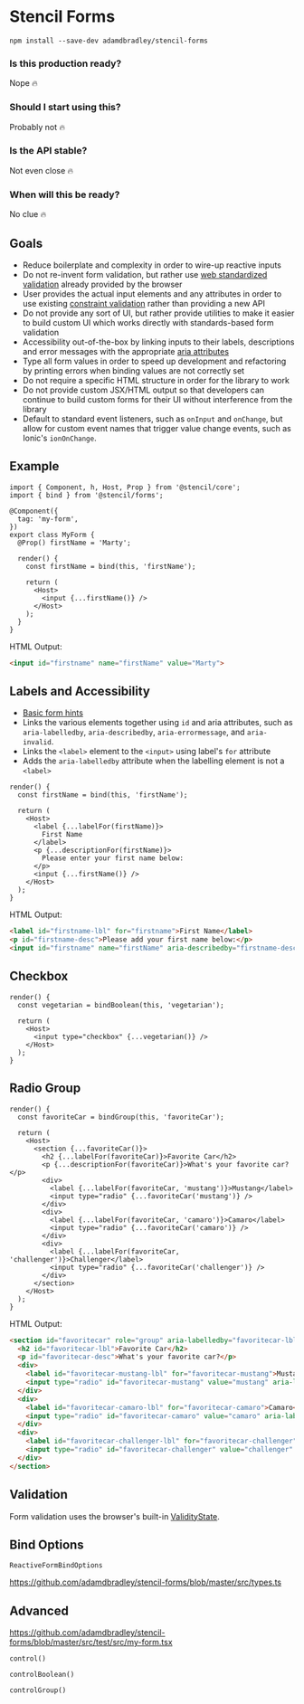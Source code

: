 # Stencil Forms

    npm install --save-dev adamdbradley/stencil-forms

### Is this production ready?

Nope 🔥

### Should I start using this?

Probably not 🔥

### Is the API stable?

Not even close 🔥

### When will this be ready?

No clue 🔥

## Goals

- Reduce boilerplate and complexity in order to wire-up reactive inputs
- Do not re-invent form validation, but rather use [web standardized validation](https://developer.mozilla.org/en-US/docs/Web/API/ValidityState) already provided by the browser
- User provides the actual input elements and any attributes in order to use existing [constraint validation](https://developer.mozilla.org/en-US/docs/Web/Guide/HTML/HTML5/Constraint_validation) rather than providing a new API
- Do not provide any sort of UI, but rather provide utilities to make it easier to build custom UI which works directly with standards-based form validation
- Accessibility out-of-the-box by linking inputs to their labels, descriptions and error messages with the appropriate [aria attributes](https://developer.mozilla.org/en-US/docs/Web/Accessibility/ARIA/forms/Basic_form_hints)
- Type all form values in order to speed up development and refactoring by printing errors when binding values are not correctly set
- Do not require a specific HTML structure in order for the library to work
- Do not provide custom JSX/HTML output so that developers can continue to build custom forms for their UI without interference from the library
- Default to standard event listeners, such as `onInput` and `onChange`, but allow for custom event names that trigger value change events, such as Ionic's `ionOnChange`.



## Example

```tsx
import { Component, h, Host, Prop } from '@stencil/core';
import { bind } from '@stencil/forms';

@Component({
  tag: 'my-form',
})
export class MyForm {
  @Prop() firstName = 'Marty';

  render() {
    const firstName = bind(this, 'firstName');

    return (
      <Host>
        <input {...firstName()} />
      </Host>
    );
  }
}
```

HTML Output:

```html
<input id="firstname" name="firstName" value="Marty">
```

## Labels and Accessibility

- [Basic form hints](https://developer.mozilla.org/en-US/docs/Web/Accessibility/ARIA/forms/Basic_form_hints)
- Links the various elements together using `id` and aria attributes, such as `aria-labelledby`, `aria-describedby`, `aria-errormessage`, and `aria-invalid`.
- Links the `<label>` element to the `<input>` using label's `for` attribute
- Adds the `aria-labelledby` attribute when the labelling element is not a `<label>`

```tsx
render() {
  const firstName = bind(this, 'firstName');

  return (
    <Host>
      <label {...labelFor(firstName)}>
        First Name
      </label>
      <p {...descriptionFor(firstName)}>
        Please enter your first name below:
      </p>
      <input {...firstName()} />
    </Host>
  );
}
```

HTML Output:

```html
<label id="firstname-lbl" for="firstname">First Name</label>
<p id="firstname-desc">Please add your first name below:</p>
<input id="firstname" name="firstName" aria-describedby="firstname-desc" aria-labelledby="firstname-lbl" value="Marty">
```

## Checkbox

```tsx
render() {
  const vegetarian = bindBoolean(this, 'vegetarian');

  return (
    <Host>
      <input type="checkbox" {...vegetarian()} />
    </Host>
  );
}
```

## Radio Group

```tsx
render() {
  const favoriteCar = bindGroup(this, 'favoriteCar');

  return (
    <Host>
      <section {...favoriteCar()}>
        <h2 {...labelFor(favoriteCar)}>Favorite Car</h2>
        <p {...descriptionFor(favoriteCar)}>What's your favorite car?</p>
        <div>
          <label {...labelFor(favoriteCar, 'mustang')}>Mustang</label>
          <input type="radio" {...favoriteCar('mustang')} />
        </div>
        <div>
          <label {...labelFor(favoriteCar, 'camaro')}>Camaro</label>
          <input type="radio" {...favoriteCar('camaro')} />
        </div>
        <div>
          <label {...labelFor(favoriteCar, 'challenger')}>Challenger</label>
          <input type="radio" {...favoriteCar('challenger')} />
        </div>
      </section>
    </Host>
  );
}
```

HTML Output:

```html
<section id="favoritecar" role="group" aria-labelledby="favoritecar-lbl" aria-describedby="favoritecar-desc">
  <h2 id="favoritecar-lbl">Favorite Car</h2>
  <p id="favoritecar-desc">What's your favorite car?</p>
  <div>
    <label id="favoritecar-mustang-lbl" for="favoritecar-mustang">Mustang</label>
    <input type="radio" id="favoritecar-mustang" value="mustang" aria-labelledby="favoritecar-mustang-lbl">
  </div>
  <div>
    <label id="favoritecar-camaro-lbl" for="favoritecar-camaro">Camaro</label>
    <input type="radio" id="favoritecar-camaro" value="camaro" aria-labelledby="favoritecar-camaro-lbl">
  </div>
  <div>
    <label id="favoritecar-challenger-lbl" for="favoritecar-challenger">Challenger</label>
    <input type="radio" id="favoritecar-challenger" value="challenger" aria-labelledby="favoritecar-challenger-lbl">
  </div>
</section>
```

## Validation

Form validation uses the browser's built-in [ValidityState](https://developer.mozilla.org/en-US/docs/Web/API/ValidityState).

## Bind Options

`ReactiveFormBindOptions`

https://github.com/adamdbradley/stencil-forms/blob/master/src/types.ts


## Advanced

https://github.com/adamdbradley/stencil-forms/blob/master/src/test/src/my-form.tsx

`control()`

`controlBoolean()`

`controlGroup()`
